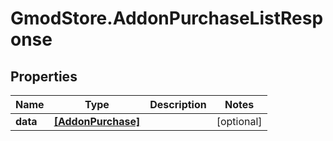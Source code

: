 # GmodStore.AddonPurchaseListResponse

## Properties

Name | Type | Description | Notes
------------ | ------------- | ------------- | -------------
**data** | [**[AddonPurchase]**](AddonPurchase.md) |  | [optional] 


